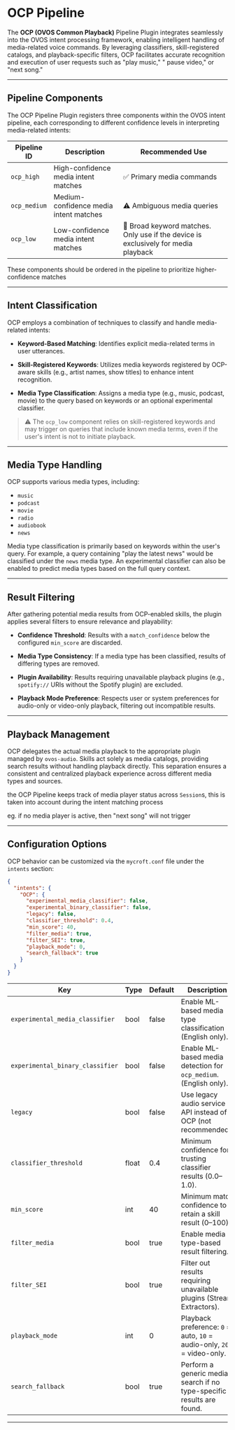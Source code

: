 # OCP Pipeline

The **OCP (OVOS Common Playback)** Pipeline Plugin integrates seamlessly into the OVOS intent processing framework,
enabling intelligent handling of media-related voice commands. By leveraging classifiers, skill-registered catalogs, and
playback-specific filters, OCP facilitates accurate recognition and execution of user requests such as "play music," "
pause video," or "next song."

---

## Pipeline Components

The OCP Pipeline Plugin registers three components within the OVOS intent pipeline, each corresponding to different
confidence levels in interpreting media-related intents:

| Pipeline ID  | Description                            | Recommended Use                                                                    |   
|--------------|----------------------------------------|------------------------------------------------------------------------------------|
| `ocp_high`   | High-confidence media intent matches   | ✅ Primary media commands                                                           |   
| `ocp_medium` | Medium-confidence media intent matches | ⚠️ Ambiguous media queries                                                         |   
| `ocp_low`    | Low-confidence media intent matches    | 🚫 Broad keyword matches. Only use if the device is exclusively for media playback |   

These components should be ordered in the pipeline to prioritize higher-confidence matches

---

## Intent Classification

OCP employs a combination of techniques to classify and handle media-related intents:

* **Keyword-Based Matching**: Identifies explicit media-related terms in user utterances.

* **Skill-Registered Keywords**: Utilizes media keywords registered by OCP-aware skills (e.g., artist names, show
  titles) to enhance intent recognition.

* **Media Type Classification**: Assigns a media type (e.g., music, podcast, movie) to the query based on keywords or an
  optional experimental classifier.

> ⚠️ The `ocp_low` component relies on skill-registered keywords and may trigger on queries that include known media
> terms, even if the user's intent is not to initiate playback.

---

## Media Type Handling

OCP supports various media types, including:

* `music`
* `podcast`
* `movie`
* `radio`
* `audiobook`
* `news`

Media type classification is primarily based on keywords within the user's query. For example, a query containing "play
the latest news" would be classified under the `news` media type. An experimental classifier can also be enabled to
predict media types based on the full query context.

---

## Result Filtering

After gathering potential media results from OCP-enabled skills, the plugin applies several filters to ensure relevance
and playability:

* **Confidence Threshold**: Results with a `match_confidence` below the configured `min_score` are discarded.

* **Media Type Consistency**: If a media type has been classified, results of differing types are removed.

* **Plugin Availability**: Results requiring unavailable playback plugins (e.g., `spotify://` URIs without the Spotify
  plugin) are excluded.

* **Playback Mode Preference**: Respects user or system preferences for audio-only or video-only playback, filtering out
  incompatible results.

---

## Playback Management

OCP delegates the actual media playback to the appropriate plugin managed by `ovos-audio`. Skills act solely as media
catalogs, providing search results without handling playback directly. This separation ensures a consistent and
centralized playback experience across different media types and sources.

the OCP Pipeline keeps track of media player status across `Session`s, this is taken into account during the intent
matching process

eg. if no media player is active, then "next song" will not trigger

---

## Configuration Options

OCP behavior can be customized via the `mycroft.conf` file under the `intents` section:

```json
{
  "intents": {
    "OCP": {
      "experimental_media_classifier": false,
      "experimental_binary_classifier": false,
      "legacy": false,
      "classifier_threshold": 0.4,
      "min_score": 40,
      "filter_media": true,
      "filter_SEI": true,
      "playback_mode": 0,
      "search_fallback": true
    }
  }
}
```

| Key                              | Type  | Default | Description                                                            |                                                       
|----------------------------------|-------|---------|------------------------------------------------------------------------| 
| `experimental_media_classifier`  | bool  | false   | Enable ML-based media type classification (English only).              |                                                       
| `experimental_binary_classifier` | bool  | false   | Enable ML-based media detection for `ocp_medium`.  (English only).     |                                                       
| `legacy`                         | bool  | false   | Use legacy audio service API instead of OCP (not recommended).         |                                                       
| `classifier_threshold`           | float | 0.4     | Minimum confidence for trusting classifier results (0.0–1.0).          |                                                       
| `min_score`                      | int   | 40      | Minimum match confidence to retain a skill result (0–100).             |                                                       
| `filter_media`                   | bool  | true    | Enable media type-based result filtering.                              |                                                       
| `filter_SEI`                     | bool  | true    | Filter out results requiring unavailable plugins (Stream Extractors).  |                                                       
| `playback_mode`                  | int   | 0       | Playback preference: `0` = auto, `10` = audio-only, `20` = video-only. |                                                       
| `search_fallback`                | bool  | true    | Perform a generic media search if no type-specific results are found.  |

---
